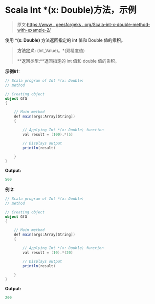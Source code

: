 # Scala Int *(x: Double)方法，示例

> 原文:[https://www . geesforgeks . org/Scala-int-x-double-method-with-example-2/](https://www.geeksforgeeks.org/scala-int-x-double-method-with-example-2/)

使用 ***(x: Double)** 方法返回指定的 int 值和 Double 值的乘积。

> **方法定义:** (Int_Value)。*(双精度值)
> 
> **返回类型:**返回指定的 int 值和 double 值的乘积。

**示例#1:**

```scala
// Scala program of Int *(x: Double)
// method

// Creating object
object GfG
{ 

    // Main method
    def main(args:Array[String])
    {

        // Applying Int *(x: Double) function
        val result = (100).*(5)

        // Displays output
        println(result)

    }
} 
```

**Output:**

```scala
500

```

**例 2:**

```scala
// Scala program of Int *(x: Double)
// method

// Creating object
object GfG
{ 

    // Main method
    def main(args:Array[String])
    {

        // Applying Int *(x: Double) function
        val result = (10).*(20)

        // Displays output
        println(result)

    }
} 
```

**Output:**

```scala
200

```